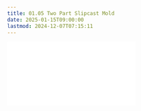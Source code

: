 ```yaml
---
title: 01.05 Two Part Slipcast Mold
date: 2025-01-15T09:00:00
lastmod: 2024-12-07T07:15:11
---
```


![Link to included file content](../../../../making/two-part-slip-cast-mold.md)

